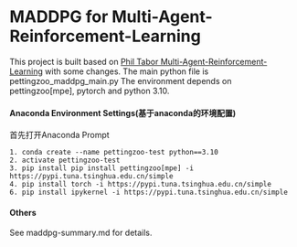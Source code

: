 # MADDPG for Multi-Agent-Reinforcement-Learning


This project is built based on  [Phil Tabor Multi-Agent-Reinforcement-Learning](https://github.com/philtabor/Multi-Agent-Reinforcement-Learning) with some changes.
The main python file is pettingzoo_maddpg_main.py
The environment depends on 
pettingzoo[mpe], pytorch and python 3.10. 
#### Anaconda Environment Settings(基于anaconda的环境配置)
首先打开Anaconda Prompt
```
1. conda create --name pettingzoo-test python==3.10
2. activate pettingzoo-test
3. pip install pip install pettingzoo[mpe] -i https://pypi.tuna.tsinghua.edu.cn/simple
4. pip install torch -i https://pypi.tuna.tsinghua.edu.cn/simple
6. pip install ipykernel -i https://pypi.tuna.tsinghua.edu.cn/simple

```
#### Others
See maddpg-summary.md for details.
